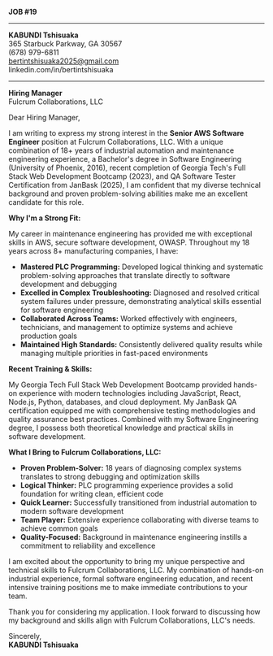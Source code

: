 **JOB #19**

---

**KABUNDI Tshisuaka**  
365 Starbuck Parkway, GA 30567  
(678) 979-6811  
bertintshisuaka2025@gmail.com  
linkedin.com/in/bertintshisuaka

---

**Hiring Manager**  
Fulcrum Collaborations, LLC  

Dear Hiring Manager,

I am writing to express my strong interest in the **Senior AWS Software Engineer** position at Fulcrum Collaborations, LLC. With a unique combination of 18+ years of industrial automation and maintenance engineering experience, a Bachelor's degree in Software Engineering (University of Phoenix, 2016), recent completion of Georgia Tech's Full Stack Web Development Bootcamp (2023), and QA Software Tester Certification from JanBask (2025), I am confident that my diverse technical background and proven problem-solving abilities make me an excellent candidate for this role.

**Why I'm a Strong Fit:**

My career in maintenance engineering has provided me with exceptional skills in AWS, secure software development, OWASP. Throughout my 18 years across 8+ manufacturing companies, I have:

- **Mastered PLC Programming:** Developed logical thinking and systematic problem-solving approaches that translate directly to software development and debugging
- **Excelled in Complex Troubleshooting:** Diagnosed and resolved critical system failures under pressure, demonstrating analytical skills essential for software engineering
- **Collaborated Across Teams:** Worked effectively with engineers, technicians, and management to optimize systems and achieve production goals
- **Maintained High Standards:** Consistently delivered quality results while managing multiple priorities in fast-paced environments

**Recent Training & Skills:**

My Georgia Tech Full Stack Web Development Bootcamp provided hands-on experience with modern technologies including JavaScript, React, Node.js, Python, databases, and cloud deployment. My JanBask QA certification equipped me with comprehensive testing methodologies and quality assurance best practices. Combined with my Software Engineering degree, I possess both theoretical knowledge and practical skills in software development.

**What I Bring to Fulcrum Collaborations, LLC:**

- **Proven Problem-Solver:** 18 years of diagnosing complex systems translates to strong debugging and optimization skills
- **Logical Thinker:** PLC programming experience provides a solid foundation for writing clean, efficient code
- **Quick Learner:** Successfully transitioned from industrial automation to modern software development
- **Team Player:** Extensive experience collaborating with diverse teams to achieve common goals
- **Quality-Focused:** Background in maintenance engineering instills a commitment to reliability and excellence

I am excited about the opportunity to bring my unique perspective and technical skills to Fulcrum Collaborations, LLC. My combination of hands-on industrial experience, formal software engineering education, and recent intensive training positions me to make immediate contributions to your team.

Thank you for considering my application. I look forward to discussing how my background and skills align with Fulcrum Collaborations, LLC's needs.

Sincerely,  
**KABUNDI Tshisuaka**
